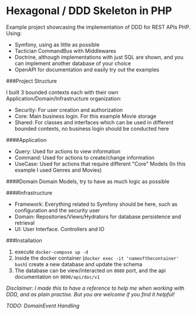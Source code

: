 Hexagonal / DDD Skeleton in PHP
==============================

Example project showcasing the implementation of DDD for REST APIs PHP. Using:

* Symfony, using as little as possible
* Tactician CommandBus with Middlewares
* Doctrine, although implementations with just SQL are shown, and you can implement another database of your choice
* OpenAPI for documentation and easily try out the examples

###Project Structure

I built 3 bounded contexts each with their own Application/Domain/Infrastructure organization:
* Security: For user creation and authorization
* Core: Main business login. For this example Movie storage
* Shared: For classes and interfaces which can be used in different bounded contexts, no business login should be conducted here

####Application
* Query: Used for actions to view information
* Command: Used for actions to create/change information
* UseCase: Used for actions that require different "Core" Models (In this example I used Genres and Movies)

####Domain
Domain Models, try to have as much logic as possible

####Infrastructure
* Framework: Everything related to Symfony should be here, such as configuration and the security user
* Domain: Repositories/Views/Hydrators for database persistence and retrieval
* UI: User Interface. Controllers and IO

###Installation
1. execute `docker-compose up -d`
2. Inside the docker container (`docker exec -it 'nameofthecontainer' bash`) create a new database and update the schema
3. The database can be view/interacted on `8080` port, and the api documentation on `9090/api/doc/v1`

_Disclaimer: I made this to have a reference to help me when working with DDD, and as plain practise. But you are welcome if you find it helpful!_


_TODO: DomainEvent Handling_